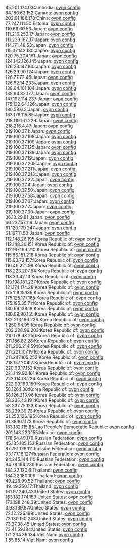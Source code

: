45.201.174.0:Cambodia: [ovpn config](vpn/45_201_174_0.ovpn)  
64.180.62.152:Canada: [ovpn config](vpn/64_180_62_152.ovpn)  
202.91.186.178:China: [ovpn config](vpn/202_91_186_178.ovpn)  
77.247.111.50:Estonia: [ovpn config](vpn/77_247_111_50.ovpn)  
110.66.60.53:Japan: [ovpn config](vpn/110_66_60_53.ovpn)  
111.216.253.17:Japan: [ovpn config](vpn/111_216_253_17.ovpn)  
111.239.167.37:Japan: [ovpn config](vpn/111_239_167_37.ovpn)  
114.171.48.53:Japan: [ovpn config](vpn/114_171_48_53.ovpn)  
115.37.142.180:Japan: [ovpn config](vpn/115_37_142_180.ovpn)  
120.75.204.161:Japan: [ovpn config](vpn/120_75_204_161.ovpn)  
124.142.126.145:Japan: [ovpn config](vpn/124_142_126_145.ovpn)  
126.23.147.160:Japan: [ovpn config](vpn/126_23_147_160.ovpn)  
126.29.90.124:Japan: [ovpn config](vpn/126_29_90_124.ovpn)  
126.77.72.45:Japan: [ovpn config](vpn/126_77_72_45.ovpn)  
126.92.14.233:Japan: [ovpn config](vpn/126_92_14_233.ovpn)  
138.64.101.104:Japan: [ovpn config](vpn/138_64_101_104.ovpn)  
138.64.82.177:Japan: [ovpn config](vpn/138_64_82_177.ovpn)  
147.192.114.237:Japan: [ovpn config](vpn/147_192_114_237.ovpn)  
175.132.64.126:Japan: [ovpn config](vpn/175_132_64_126.ovpn)  
180.58.6.3:Japan: [ovpn config](vpn/180_58_6_3.ovpn)  
183.176.115.85:Japan: [ovpn config](vpn/183_176_115_85.ovpn)  
218.110.161.229:Japan: [ovpn config](vpn/218_110_161_229.ovpn)  
218.216.4.47:Japan: [ovpn config](vpn/218_216_4_47.ovpn)  
219.100.37.1:Japan: [ovpn config](vpn/219_100_37_1.ovpn)  
219.100.37.108:Japan: [ovpn config](vpn/219_100_37_108.ovpn)  
219.100.37.109:Japan: [ovpn config](vpn/219_100_37_109.ovpn)  
219.100.37.125:Japan: [ovpn config](vpn/219_100_37_125.ovpn)  
219.100.37.138:Japan: [ovpn config](vpn/219_100_37_138.ovpn)  
219.100.37.19:Japan: [ovpn config](vpn/219_100_37_19.ovpn)  
219.100.37.205:Japan: [ovpn config](vpn/219_100_37_205.ovpn)  
219.100.37.211:Japan: [ovpn config](vpn/219_100_37_211.ovpn)  
219.100.37.213:Japan: [ovpn config](vpn/219_100_37_213.ovpn)  
219.100.37.22:Japan: [ovpn config](vpn/219_100_37_22.ovpn)  
219.100.37.4:Japan: [ovpn config](vpn/219_100_37_4.ovpn)  
219.100.37.50:Japan: [ovpn config](vpn/219_100_37_50.ovpn)  
219.100.37.58:Japan: [ovpn config](vpn/219_100_37_58.ovpn)  
219.100.37.67:Japan: [ovpn config](vpn/219_100_37_67.ovpn)  
219.100.37.7:Japan: [ovpn config](vpn/219_100_37_7.ovpn)  
219.100.37.90:Japan: [ovpn config](vpn/219_100_37_90.ovpn)  
36.13.29.81:Japan: [ovpn config](vpn/36_13_29_81.ovpn)  
60.237.57.116:Japan: [ovpn config](vpn/60_237_57_116.ovpn)  
61.120.179.247:Japan: [ovpn config](vpn/61_120_179_247.ovpn)  
61.197.11.50:Japan: [ovpn config](vpn/61_197_11_50.ovpn)  
112.148.26.195:Korea Republic of: [ovpn config](vpn/112_148_26_195.ovpn)  
112.148.30.151:Korea Republic of: [ovpn config](vpn/112_148_30_151.ovpn)  
112.167.169.210:Korea Republic of: [ovpn config](vpn/112_167_169_210.ovpn)  
115.86.151.218:Korea Republic of: [ovpn config](vpn/115_86_151_218.ovpn)  
115.93.72.157:Korea Republic of: [ovpn config](vpn/115_93_72_157.ovpn)  
116.46.221.98:Korea Republic of: [ovpn config](vpn/116_46_221_98.ovpn)  
118.223.207.64:Korea Republic of: [ovpn config](vpn/118_223_207_64.ovpn)  
118.33.42.13:Korea Republic of: [ovpn config](vpn/118_33_42_13.ovpn)  
119.198.181.227:Korea Republic of: [ovpn config](vpn/119_198_181_227.ovpn)  
121.174.174.28:Korea Republic of: [ovpn config](vpn/121_174_174_28.ovpn)  
175.118.15.136:Korea Republic of: [ovpn config](vpn/175_118_15_136.ovpn)  
175.125.177.165:Korea Republic of: [ovpn config](vpn/175_125_177_165.ovpn)  
175.195.35.71:Korea Republic of: [ovpn config](vpn/175_195_35_71.ovpn)  
180.69.138.18:Korea Republic of: [ovpn config](vpn/180_69_138_18.ovpn)  
180.69.90.155:Korea Republic of: [ovpn config](vpn/180_69_90_155.ovpn)  
182.213.166.236:Korea Republic of: [ovpn config](vpn/182_213_166_236.ovpn)  
1.250.64.95:Korea Republic of: [ovpn config](vpn/1_250_64_95.ovpn)  
203.228.99.203:Korea Republic of: [ovpn config](vpn/203_228_99_203.ovpn)  
210.178.63.250:Korea Republic of: [ovpn config](vpn/210_178_63_250.ovpn)  
211.186.82.28:Korea Republic of: [ovpn config](vpn/211_186_82_28.ovpn)  
211.206.214.59:Korea Republic of: [ovpn config](vpn/211_206_214_59.ovpn)  
211.221.107.19:Korea Republic of: [ovpn config](vpn/211_221_107_19.ovpn)  
211.247.105.252:Korea Republic of: [ovpn config](vpn/211_247_105_252.ovpn)  
218.157.204.2:Korea Republic of: [ovpn config](vpn/218_157_204_2.ovpn)  
220.93.17.152:Korea Republic of: [ovpn config](vpn/220_93_17_152.ovpn)  
221.149.92.161:Korea Republic of: [ovpn config](vpn/221_149_92_161.ovpn)  
222.114.18.224:Korea Republic of: [ovpn config](vpn/222_114_18_224.ovpn)  
222.99.193.150:Korea Republic of: [ovpn config](vpn/222_99_193_150.ovpn)  
58.126.1.38:Korea Republic of: [ovpn config](vpn/58_126_1_38.ovpn)  
58.126.213.96:Korea Republic of: [ovpn config](vpn/58_126_213_96.ovpn)  
58.235.43.191:Korea Republic of: [ovpn config](vpn/58_235_43_191.ovpn)  
58.237.75.123:Korea Republic of: [ovpn config](vpn/58_237_75_123.ovpn)  
58.239.39.73:Korea Republic of: [ovpn config](vpn/58_239_39_73.ovpn)  
61.253.126.195:Korea Republic of: [ovpn config](vpn/61_253_126_195.ovpn)  
61.38.107.173:Korea Republic of: [ovpn config](vpn/61_38_107_173.ovpn)  
183.182.115.85:Lao People's Democratic Republic: [ovpn config](vpn/183_182_115_85.ovpn)  
201.143.233.155:Mexico: [ovpn config](vpn/201_143_233_155.ovpn)  
178.64.49.179:Russian Federation: [ovpn config](vpn/178_64_49_179.ovpn)  
45.135.135.153:Russian Federation: [ovpn config](vpn/45_135_135_153.ovpn)  
87.251.126.111:Russian Federation: [ovpn config](vpn/87_251_126_111.ovpn)  
93.177.16.127:Russian Federation: [ovpn config](vpn/93_177_16_127.ovpn)  
94.245.144.110:Russian Federation: [ovpn config](vpn/94_245_144_110.ovpn)  
94.78.194.239:Russian Federation: [ovpn config](vpn/94_78_194_239.ovpn)  
184.22.120.6:Thailand: [ovpn config](vpn/184_22_120_6.ovpn)  
184.22.180.199:Thailand: [ovpn config](vpn/184_22_180_199.ovpn)  
49.228.99.52:Thailand: [ovpn config](vpn/49_228_99_52.ovpn)  
49.49.250.17:Thailand: [ovpn config](vpn/49_49_250_17.ovpn)  
161.97.240.43:United States: [ovpn config](vpn/161_97_240_43.ovpn)  
163.182.174.159:United States: [ovpn config](vpn/163_182_174_159.ovpn)  
173.198.248.39:United States: [ovpn config](vpn/173_198_248_39.ovpn)  
3.93.139.87:United States: [ovpn config](vpn/3_93_139_87.ovpn)  
72.12.225.199:United States: [ovpn config](vpn/72_12_225_199.ovpn)  
73.130.150.248:United States: [ovpn config](vpn/73_130_150_248.ovpn)  
73.37.38.45:United States: [ovpn config](vpn/73_37_38_45.ovpn)  
73.41.59.184:United States: [ovpn config](vpn/73_41_59_184.ovpn)  
171.234.36.134:Viet Nam: [ovpn config](vpn/171_234_36_134.ovpn)  
1.55.85.14:Viet Nam: [ovpn config](vpn/1_55_85_14.ovpn)  
